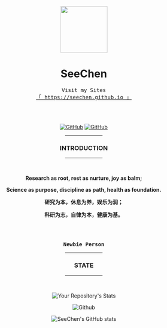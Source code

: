 <div align="center">

<kbd>
<img src="https://avatars.githubusercontent.com/u/39422761?v=4" height="125px"/>
</kbd>

# **SeeChen**

<samp>
Visit my Sites
<br/>
<a href="https://seechen.github.io">「 https://seechen.github.io 」</a>
</samp>

<br/><br/>

<a href="https://matrix.to/#/@seechen-614708ab6da03739848607be:gitter.im" target="_blank">![GitHub](https://img.shields.io/badge/CHAT-GITTER-FF5CF7?style=flat&logo=gitter)</a>
<a href="https://discord.com/users/849261427906838528" target="_blank">![GitHub](https://img.shields.io/badge/CHAT-DISCORD-5865F2?style=flat&logo=discord)</a>

<hr width="20%"/>

### **INTRODUCTION**
<hr width="20%"/><br/>

**Research as root, rest as nurture, joy as balm;**

**Science as purpose, discipline as path, health as foundation.**

**研究为本，休息为养，娱乐为润；**

**科研为志，自律为本，健康为基。**

<br/><br/>

<samp>
<strong>Newbie Person</strong>
</samp>

<br/>

<hr width="20%"/>

### **STATE**
<hr width="20%"/><br/>

![Your Repository's Stats](https://github-readme-stats.vercel.app/api/top-langs/?username=SeeChen&theme=blue-green)

![Github](https://github-profile-trophy.vercel.app/?username=SeeChen&title=Issue,Repo,Commit&theme=darkhub&no-frame=true&column=-1)

![SeeChen's GitHub stats](https://github-readme-stats.vercel.app/api?username=SeeChen&show_icons=true&theme=merko)

</div>